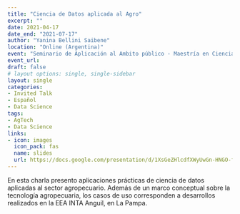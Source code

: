 ```yaml
---
title: "Ciencia de Datos aplicada al Agro"
excerpt: ""
date: 2021-04-17
date_end: "2021-07-17"
author: "Yanina Bellini Saibene"
location: "Online (Argentina)"
event: "Seminario de Aplicación al Ambito público - Maestría en Ciencia de Datos - Univ. de San Andrés"
event_url: 
draft: false
# layout options: single, single-sidebar
layout: single
categories:
- Invited Talk
- Español
- Data Science
tags:
- AgTech
- Data Science
links:
- icon: images
  icon_pack: fas
  name: slides 
  url: https://docs.google.com/presentation/d/1XsGeZHlcdfXWyUwGn-HNGO-fv3y2vsdax2mQLe1utKU/edit?usp=sharing
---
```


En esta charla presento aplicaciones prácticas de ciencia de datos aplicadas al sector agropecuario.  Además de un marco conceptual sobre la tecnología agropecuaria, los casos de uso corresponden a desarrollos realizados en la EEA INTA Anguil, en La Pampa.
